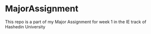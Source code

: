 # MajorAssignment

This repo is a part of my Major Assignment for week 1 in the IE track of Hashedin University
